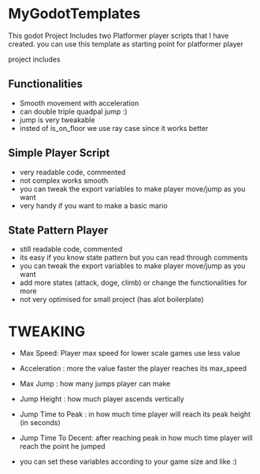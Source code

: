 # MyGodotTemplates

This godot Project Includes two Platformer player scripts that I have created.
you can use this template as starting point for platformer player

project includes

## Functionalities
- Smooth movement with acceleration
- can double triple quadpal jump :)
- jump is very tweakable
- insted of is_on_floor we use ray case since it works better

## Simple Player Script
- very readable code, commented
- not complex works smooth
- you can tweak the export variables to make player move/jump as you want
- very handy if you want to make a basic mario

## State Pattern Player
- still readable code, commented 
- its easy if you know state pattern but you can read through comments
- you can tweak the export variables to make player move/jump as you want
- add more states (attack, doge, climb) or change the functionalities for more
- not very optimised for small project (has alot boilerplate)

# TWEAKING
- Max Speed: Player max speed for lower scale games use less value
- Acceleration : more the value faster the player reaches its max_speed

- Max Jump : how many jumps player can make
- Jump Height : how much player ascends vertically
- Jump Time to Peak : in how much time player will reach its peak height (in seconds)
- Jump Time To Decent: after reaching peak in how much time player will reach the point he jumped

- you can set these variables according to your game size and like :)